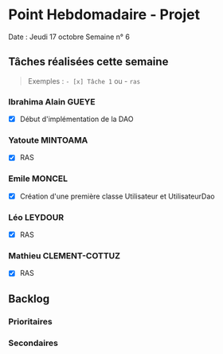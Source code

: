 # Point Hebdomadaire - Projet

Date : Jeudi 17 octobre
Semaine n° 6

## Tâches réalisées cette semaine

> Exemples : `- [x] Tâche 1` ou - `ras`

### Ibrahima Alain GUEYE

- [x] Début d'implémentation de la DAO

### Yatoute MINTOAMA

- [x] RAS

### Emile MONCEL

- [x] Création d'une première classe Utilisateur et UtilisateurDao 

### Léo LEYDOUR

- [x] RAS

### Mathieu CLEMENT-COTTUZ

- [x] RAS

## Backlog



### Prioritaires

### Secondaires
